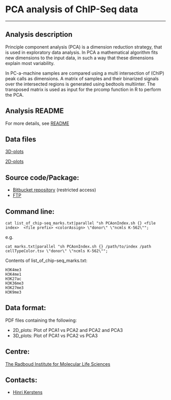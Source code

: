 # PCA analysis of ChIP-Seq data
***

## Analysis description
Principle component analysis (PCA) is a dimension reduction strategy, that is used in exploratory data analysis. In PCA a mathematical algorithm fits new dimensions to the input data, in such a way that these dimensions explain most variability. 

In PC-a-machine samples are compared using a multi intersection of (ChIP) peak calls as dimensions. A matrix of samples and their binarized signals over the intersected regions is generated using bedtools multiinter. The transposed matrix is used as input for the prcomp function in R to perform the PCA.

## Analysis README
For more details, see [README](http://ftp.ebi.ac.uk/pub/databases/blueprint/releases/20140811/homo_sapiens/secondary_analysis/PCA_analysis_of_ChIP-Seq_data/README_PCA_analysis_of_ChIP-Seq_data_20140811)

## Data files
[3D-plots](http://ftp.ebi.ac.uk/pub/databases/blueprint/releases/20140811/homo_sapiens/secondary_analysis/PCA_analysis_of_ChIP-Seq_data/3D_plots)

[2D-plots](http://ftp.ebi.ac.uk/pub/databases/blueprint/releases/20140811/homo_sapiens/secondary_analysis/PCA_analysis_of_ChIP-Seq_data/2D_plots)

## Source code/Package:
* [Bitbucket repository](https://hinri@bitbucket.org/hinri/pc-a-machine.git) (restricted access) 
* [FTP](ftp://ftp.ebi.ac.uk/pub/databases/blueprint/releases/20140811/homo_sapiens/secondary_analysis/PCA_analysis_of_ChIP-Seq_data/pc-a-machine_20140811.tar.gz)

## Command line:

    cat list_of_chip-seq_marks.txt|parallel "sh PCAonIndex.sh {} <file index>  <file prefix> <colorAssign> \"donor\" \"ncmls K-562\"";

e.g.

    cat marks.txt|parallel "sh PCAonIndex.sh {} /path/to/index /path cellTypeColor.tsv \"donor\" \"ncmls K-562\"";

Contents of list_of_chip-seq_marks.txt:

    H3K4me3
    H3K4me1
    H3K27ac
    H3K36me3
    H3K27me3
    H3K9me3

## Data format:
PDF files containing the following:

* 2D_plots: Plot of PCA1 vs PCA2 and PCA2 and PCA3
* 3D_plots: Plot of PCA1 vs PCA2 vs PCA3

## Centre:
[The Radboud Institute for Molecular Life Sciences](http://www.rimls.nl/)

## Contacts: 
* [Hinri Kerstens](mailto:h.kerstens@ncmls.ru.nl)
